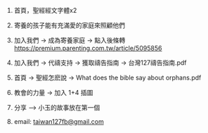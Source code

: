 1. 首頁，聖經經文字體x2
2. 寄養的孩子能有充滿愛的家庭來照顧他們
3. 加入我們 -> 成為寄養家庭 -> 點入後條轉 https://premium.parenting.com.tw/article/5095856 
4. 加入我們 -> 代禱支持 -> 獲取禱告指南 -> 台灣127禱告指南.pdf
5. 首頁 -> 聖經怎麽說 -> What does the bible say about orphans.pdf
6. 教會的力量 -> 加入 1+4 插圖


7. 分享 —> 小玉的故事放在第一個
8. email:   taiwan127fb@gmail.com